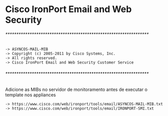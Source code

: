 # Cisco IronPort Email and Web Security

###### *****************************************************************
	-> ASYNCOS-MAIL-MIB
	-> Copyright (c) 2005-2011 by Cisco Systems, Inc.
	-> All rights reserved.
	-> Cisco IronPort Email and Web Security Customer Service
###### *****************************************************************

Adicione as MIBs no servidor de monitoramento antes de executar o template nos appliances

	-> https://www.cisco.com/web/ironport/tools/email/ASYNCOS-MAIL-MIB.txt
	-> https://www.cisco.com/web/ironport/tools/email/IRONPORT-SMI.txt
